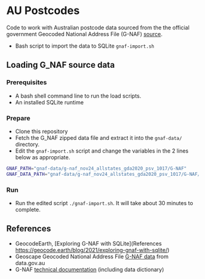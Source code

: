 # AU Postcodes

Code to work with Australian postcode data sourced from the the official government Geocoded National Address File (G-NAF) [source](https://data.gov.au/dataset/ds-dga-19432f89-dc3a-4ef3-b943-5326ef1dbecc/details).

* Bash script to import the data to SQLite `gnaf-import.sh`


## Loading G_NAF source data

### Prerequisites

* A bash shell command line to run the load scripts.
* An installed SQLite runtime

### Prepare

* Clone this repository
* Fetch the G_NAF zipped data file and extract it into the `gnaf-data/` directory.
* Edit the `gnaf-import.sh` script and change the variables in the 2 lines below as appropriate.

```sh
GNAF_PATH="gnaf-data/g-naf_nov24_allstates_gda2020_psv_1017/G-NAF"
GNAF_DATA_PATH="gnaf-data/g-naf_nov24_allstates_gda2020_psv_1017/G-NAF/G-NAF NOVEMBER 2024"
```

### Run

* Run the edited script `./gnaf-import.sh`. It will take about 30 minutes to complete.

## References

* GeocodeEarth, [Exploring G-NAF with SQLite](References https://geocode.earth/blog/2021/exploring-gnaf-with-sqlite/)
* Geoscape Geocoded National Address File [G-NAF data](https://data.gov.au/data/dataset/geocoded-national-address-file-g-naf) from data.gov.au
* G-NAF [technical documentation](https://geoscape.com.au/documentation/) (including data dictionary)